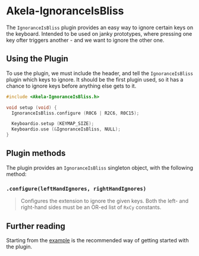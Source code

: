 # Akela-IgnoranceIsBliss

The `IgnoranceIsBliss` plugin provides an easy way to ignore certain keys on the
keyboard. Intended to be used on janky prototypes, where pressing one key ofter
triggers another - and we want to ignore the other one.

## Using the Plugin

To use the plugin, we must include the header, and tell the `IgnoranceIsBliss`
plugin which keys to ignore. It should be the first plugin used, so it has a
chance to ignore keys before anything else gets to it.

```c++
#include <Akela-IgnoranceIsBliss.h>

void setup (void) {
  IgnoranceIsBliss.configure (R0C6 | R2C6, R0C15);

  Keyboardio.setup (KEYMAP_SIZE);
  Keyboardio.use (&IgnoranceIsBliss, NULL);
}
```

## Plugin methods

The plugin provides an `IgnoranceIsBliss` singleton object, with the following
method:

### `.configure(leftHandIgnores, rightHandIgnores)`

> Configures the extension to ignore the given keys. Both the left- and
> right-hand sides must be an OR-ed list of `RxCy` constants.

## Further reading

Starting from the [example][plugin:example] is the recommended way of getting
started with the plugin.

 [plugin:example]: https://github.com/Akela-Plugins/Akela-IgnoranceIsBliss/blob/master/examples/IgnoranceIsBliss/IgnoranceIsBliss.ino
